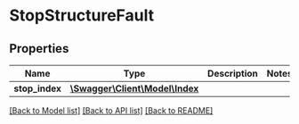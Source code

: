 # StopStructureFault

## Properties
Name | Type | Description | Notes
------------ | ------------- | ------------- | -------------
**stop_index** | [**\Swagger\Client\Model\Index**](Index.md) |  | 

[[Back to Model list]](../../README.md#documentation-for-models) [[Back to API list]](../../README.md#documentation-for-api-endpoints) [[Back to README]](../../README.md)

